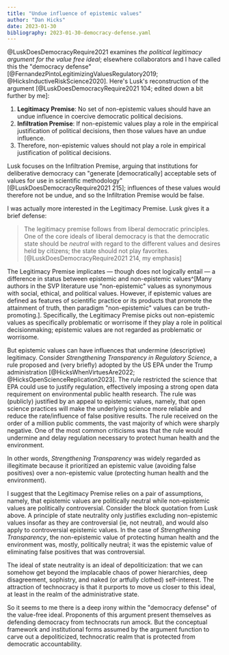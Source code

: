 ```yaml
---
title: "Undue influence of epistemic values"
author: "Dan Hicks"
date: 2023-01-30
bibliography: 2023-01-30-democracy-defense.yaml
---
```


@LuskDoesDemocracyRequire2021 examines *the political legitimacy argument for the value free ideal*; elsewhere collaborators and I have called this the "democracy defense" [@FernandezPintoLegitimizingValuesRegulatory2019; @HicksInductiveRiskScience2020].  Here's Lusk's reconstruction of the argument [@LuskDoesDemocracyRequire2021 104\; edited down a bit further by me]: 

1. **Legitimacy Premise**: No set of non-epistemic values should have an undue influence in coercive democratic political decisions. 
2. **Infiltration Premise**: If non-epistemic values play a role in the empirical justification of political decisions, then those values have an undue influence. 
3. Therefore, non-epistemic values should not play a role in empirical justification of political decisions. 

Lusk focuses on the Infiltration Premise, arguing that institutions for deliberative democracy can "generate [democratically] acceptable sets of values for use in scientific methodology" [@LuskDoesDemocracyRequire2021 215]; influences of these values would therefore not be undue, and so the Infiltration Premise would be false.  

I was actually more interested in the Legitimacy Premise.  Lusk gives it a brief defense: 

> The legitimacy premise follows from liberal democratic principles.  One of the core ideals of liberal democracy is that the democratic state should be *neutral* with regard to the different values and desires held by citizens; the state should not play favorites.  [@LuskDoesDemocracyRequire2021 214, my emphasis]

The Legitimacy Premise implicates — though does not logically entail — a difference in status between epistemic and non-epistemic values^[Many authors in the SVP literature use "non-epistemic" values as synonymous with social, ethical, and political values.  However, if epistemic values are defined as features of scientific practice or its products that promote the attainment of truth, then paradigm "non-epistemic" values can be truth-promoting.].  Specifically, the Legitimacy Premise picks out non-epistemic values as specifically problematic or worrisome if they play a role in political decisionmaking; epistemic values are not regarded as problematic or worrisome.  

But epistemic values can have influences that undermine (descriptive) legitimacy.  Consider *Strengthening Transparency in Regulatory Science*, a rule proposed and (very briefly) adopted by the US EPA under the Trump administration [@HicksWhenVirtuesAre2022; @HicksOpenScienceReplication2023].  The rule restricted the science that EPA could use to justify regulation, effectively imposing a strong open data requirement on environmental public health research.  The rule was (publicly) justified by an appeal to epistemic values, namely, that open science practices will make the underlying science more reliable and reduce the rate/influence of false positive results.  The rule received on the order of a million public comments, the vast majority of which were sharply negative.  One of the most common criticisms was that the rule would undermine and delay regulation necessary to protect human health and the environment.  

In other words, *Strengthening Transparency* was widely regarded as illegitimate because it prioritized an epistemic value (avoiding false positives) over a non-epistemic value (protecting human health and the environment).  

I suggest that the Legitimacy Premise relies on a pair of assumptions, namely, that epistemic values are politically neutral while non-epistemic values are politically controversial.  Consider the block quotation from Lusk above.  A principle of state neutrality only justifies excluding non-epistemic values insofar as they are controversial (ie, not neutral), and would also apply to controversial epistemic values.  In the case of *Strengthening Transparency*, the non-epistemic value of protecting human health and the environment was, mostly, politically neutral; it was the epistemic value of eliminating false positives that was controversial.  

The ideal of state neutrality is an ideal of depoliticization:  that we can somehow get beyond the implacable chaos of power hierarchies, deep disagreement, sophistry, and naked (or artfully clothed) self-interest.  The attraction of technocracy is that it purports to move us closer to this ideal, at least in the realm of the administrative state.  

So it seems to me there is a deep irony within the "democracy defense" of the value-free ideal.  Proponents of this argument present themselves as defending democracy from technocrats run amock.  But the conceptual framework and institutional forms assumed by the argument function to carve out a depoliticized, technocratic realm that is protected from democratic accountability.  
